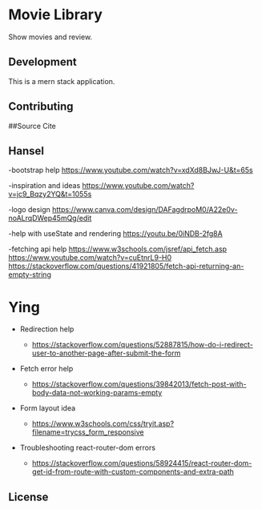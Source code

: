 # Movie Library

Show movies and review.

## Development

This is a mern stack application.



## Contributing

##Source Cite


## Hansel 
-bootstrap help
https://www.youtube.com/watch?v=xdXd8BJwJ-U&t=65s

-inspiration and ideas 
https://www.youtube.com/watch?v=jc9_Bqzy2YQ&t=1055s

-logo design
https://www.canva.com/design/DAFagdrpoM0/A22e0v-noALrqDWep45mQg/edit

-help with useState and rendering
https://youtu.be/0iNDB-2fg8A

-fetching api help
https://www.w3schools.com/jsref/api_fetch.asp
https://www.youtube.com/watch?v=cuEtnrL9-H0
https://stackoverflow.com/questions/41921805/fetch-api-returning-an-empty-string





# Ying
- Redirection help
    - https://stackoverflow.com/questions/52887815/how-do-i-redirect-user-to-another-page-after-submit-the-form

- Fetch error help
    - https://stackoverflow.com/questions/39842013/fetch-post-with-body-data-not-working-params-empty

- Form layout idea
    - https://www.w3schools.com/css/tryit.asp?filename=trycss_form_responsive

- Troubleshooting react-router-dom errors
    - https://stackoverflow.com/questions/58924415/react-router-dom-get-id-from-route-with-custom-components-and-extra-path

## License